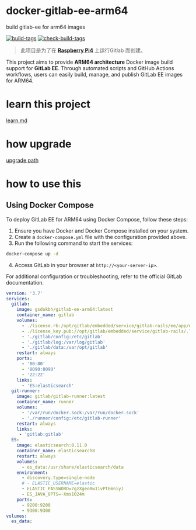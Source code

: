 # docker-gitlab-ee-arm64

build gitlab-ee for arm64 images

[![build-tags](https://github.com/gsdukbh/docker-gitlab-ee-arm64/actions/workflows/build.yml/badge.svg)](https://github.com/gsdukbh/docker-gitlab-ee-arm64/actions/workflows/build.yml)   [![check-build-tags](https://github.com/gsdukbh/docker-gitlab-ee-arm64/actions/workflows/blank.yml/badge.svg)](https://github.com/gsdukbh/docker-gitlab-ee-arm64/actions/workflows/blank.yml)

 > 此项目是为了在 **[Raspberry Pi4](https://www.raspberrypi.com/)** 上运行Gitlab 而创建。

This project aims to provide **ARM64 architecture** Docker image build support for **GitLab EE**. Through automated scripts and GitHub Actions workflows, users can easily build, manage, and publish GitLab EE images for ARM64.


# learn this project

[learn.md](LEARN.md)

# how upgrade

[upgrade path](https://gitlab-com.gitlab.io/support/toolbox/upgrade-path/)

# how to use this

## Using Docker Compose

To deploy GitLab EE for ARM64 using Docker Compose, follow these steps:

1. Ensure you have Docker and Docker Compose installed on your system.
2. Create a `docker-compose.yml` file with the configuration provided above.
3. Run the following command to start the services:

  ```bash
  docker-compose up -d
  ```

4. Access GitLab in your browser at `http://<your-server-ip>`.

For additional configuration or troubleshooting, refer to the official GitLab documentation.

```yaml
version: '3.7'
services:
  gitlab:
    image: gsdukbh/gitlab-ee-arm64:latest
    container_name: gitlab
    volumes:
      - ./license.rb:/opt/gitlab/embedded/service/gitlab-rails/ee/app/models/license.rb
      - ./license_key.pub://opt/gitlab/embedded/service/gitlab-rails/.license_encryption_key.pub 
      - './gitlab/config:/etc/gitlab'
      - './gitlab/log:/var/log/gitlab'
      - './gitlab/data:/var/opt/gitlab'
    restart: always
    ports:
      - '80:80'
      - '8090:8090'
      - '22:22'
    links:
      - 'ES:elasticsearch'
  git-runner:
    image: gitlab/gitlab-runner:latest
    container_name: runner
    volumes:
      - '/var/run/docker.sock:/var/run/docker.sock'
      - './runner/config:/etc/gitlab-runner'
    restart: always
    links:
     - 'gitlab:gitlab'
  ES:
    image: elasticsearch:8.11.0
    container_name: elasticsearch8
    restart: always
    volumes:
      - es_data:/usr/share/elasticsearch/data
    environment:
      - discovery.type=single-node
      # - ELASTIC_USERNAME=elastic
      - ELASTIC_PASSWORD=7gzXgeo0w11vPtEmniyJ
      - ES_JAVA_OPTS=-Xms1024m 
    ports:
      - 9200:9200
      - 9300:9300
volumes:
  es_data:       

```
